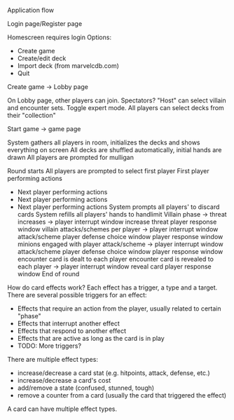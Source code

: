 Application flow

Login page/Register page

Homescreen requires login
Options:
- Create game
- Create/edit deck
- Import deck (from marvelcdb.com)
- Quit

Create game -> Lobby page

On Lobby page, other players can join.
Spectators? 
"Host" can select villain and encounter sets. Toggle expert mode. 
All players can select decks from their "collection"

Start game -> game page

System gathers all players in room, initializes the decks and shows everything on screen
All decks are shuffled automatically, initial hands are drawn
All players are prompted for mulligan

Round starts
All players are prompted to select first player
First player performing actions
* Next player performing actions
* Next player performing actions
* Next player performing actions
System prompts all players' to discard cards
System refills all players' hands to handlimit
Villain phase -> 
 threat increases ->
  player interrupt window
  increase threat
  player response window
 villain attacks/schemes per player ->
  player interrupt window
  attack/scheme
  player defense choice window
  player response window
  minions engaged with player attack/scheme ->
      player interrupt window
      attack/scheme
      player defense choice window
      player response window
 encounter card is dealt to each player
 encounter card is revealed to each player ->
     player interrupt window
     reveal card
     player response window
End of round

How do card effects work?
Each effect has a trigger, a type and a target.
There are several possible triggers for an effect:
- Effects that require an action from the player, usually related to certain "phase"
- Effects that interrupt another effect
- Effects that respond to another effect
- Effects that are active as long as the card is in play
- TODO: More triggers?

There are multiple effect types:
- increase/decrease a card stat (e.g. hitpoints, attack, defense, etc.)
- increase/decrease a card's cost
- add/remove a state (confused, stunned, tough)
- remove a counter from a card (usually the card that triggered the effect)

A card can have multiple effect types.
